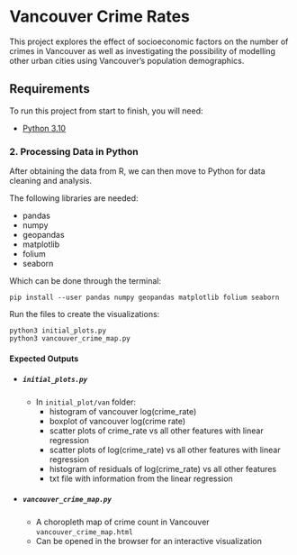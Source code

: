 # Vancouver Crime Rates

This project explores the effect of socioeconomic factors on the number of crimes in Vancouver as well as investigating the possibility of modelling other urban cities using Vancouver’s population demographics.

## Requirements
To run this project from start to finish, you will need:
- [Python 3.10](https://www.python.org/downloads/)

### 2. Processing Data in Python
After obtaining the data from R, we can then move to Python for data cleaning and analysis.

The following libraries are needed:
- pandas
- numpy
- geopandas
- matplotlib
- folium
- seaborn

Which can be done through the terminal:
```
pip install --user pandas numpy geopandas matplotlib folium seaborn
```
Run the files to create the visualizations:
```
python3 initial_plots.py
python3 vancouver_crime_map.py
```
#### Expected Outputs
- ##### `initial_plots.py`
    - In `initial_plot/van` folder:
        - histogram of vancouver log(crime_rate)
        - boxplot of vancouver log(crime rate)
        - scatter plots of crime_rate vs all other features with linear regression
        - scatter plots of log(crime_rate) vs all other features with linear regression
        - histogram of residuals of log(crime_rate) vs all other features
        - txt file with information from the linear regression

- ##### `vancouver_crime_map.py`
    - A choropleth map of crime count in Vancouver `vancouver_crime_map.html`
    - Can be opened in the browser for an interactive visualization

